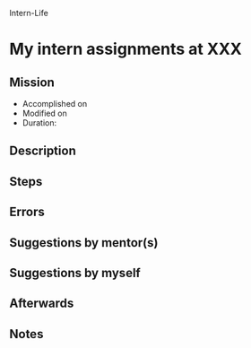 Intern-Life
# My intern assignments at XXX

## Mission 
* Accomplished on 
* Modified on 
* Duration: 


## Description


## Steps


## Errors


## Suggestions by mentor(s)


## Suggestions by myself


## Afterwards

## Notes